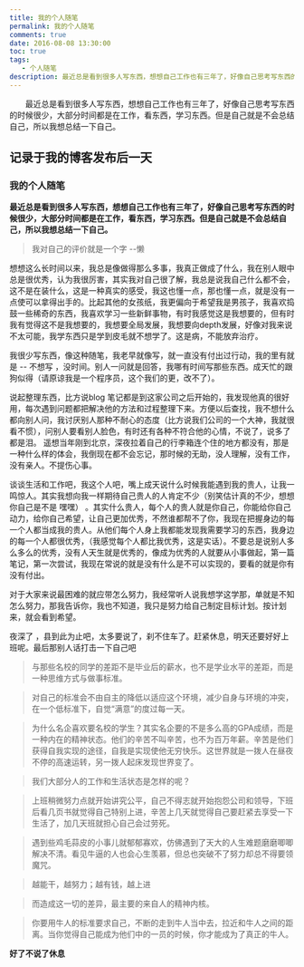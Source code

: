 ```yaml
---
title: 我的个人随笔
permalink: 我的个人随笔
comments: true
date: 2016-08-08 13:30:00
toc: true
tags:
   - 个人随笔
description: 最近总是看到很多人写东西，想想自己工作也有三年了，好像自己思考写东西的时候很少，大部分时间都是在工作，看东西，学习东西。但是自己就是不会总结自己，所以我想总结一下自己。
---
```


&emsp;&emsp;最近总是看到很多人写东西，想想自己工作也有三年了，好像自己思考写东西的时候很少，大部分时间都是在工作，看东西，学习东西。但是自己就是不会总结自己，所以我想总结一下自己。
<!-- more -->

## 记录于我的博客发布后一天
### 我的个人随笔
**最近总是看到很多人写东西，想想自己工作也有三年了，好像自己思考写东西的时候很少，大部分时间都是在工作，看东西，学习东西。但是自己就是不会总结自己，所以我想总结一下自己。**
>  我对自己的评价就是一个字 --懒

 想想这么长时间以来，我总是像做得那么多事，我真正做成了什么，我在别人眼中总是很优秀，认为我很厉害，其实我对自己很了解，我总是说我自己什么都不会，这不是在装什么，这是一种真实的感受，我这也懂一点，那也懂一点，就是没有一点使可以拿得出手的。比起其他的女孩纸，我更偏向于希望我是男孩子，我喜欢捣鼓一些稀奇的东西，我喜欢学习一些新鲜事物，有时我感觉这是我想要的，但有时我有觉得这不是我想要的，我想要全局发展，我想要向depth发展，好像对我来说不太可能，我学东西只是学到皮毛就不想学了。这是病，不能放弃治疗。

我很少写东西，像这种随笔，我老早就像写，就一直没有付出过行动，我的里有就是 -- 不想写 ，没时间。别人一问就是回答，我哪有时间写那些东西。成天忙的跟狗似得（请原谅我是一个程序员，这个我们的更，改不了）。 

 说起整理东西，比方说blog 笔记都是到这家公司之后开始的，我发现他真的很好用，每次遇到问题都把解决他的方法和过程整理下来。方便以后查找，我不想什么都向别人问，我讨厌别人那种不耐心的态度（比方说我们公司的一个大神，我就很看不惯），问别人要看别人脸色，有时还有各种不符合他的心情，不说了，说多了都是泪。
 遥想当年刚到北京，深夜拉着自己的行李箱连个住的地方都没有，那是一种什么样的体会，我倒现在都不会忘记，那时候的无助，没人理解，没有工作，没有亲人。不提伤心事。

谈谈生活和工作吧，我这个人吧，嘴上成天说什么时候我能遇到我的贵人，让我一鸣惊人。其实我想向我一样期待自己贵人的人肯定不少（别笑估计真的不少，想想你自己是不是 嘿嘿） 。其实什么贵人，每个人的贵人就是你自己，你能给你自己动力，给你自己希望，让自己更加优秀，不然谁都帮不了你，我现在把握身边的每一个人都当成我的贵人。从他们每个人身上我都能发现我需要学习的东西，我身边的每一个人都很优秀，（我感觉每个人都比我优秀，这是实话）。不要总是说别人多么多么的优秀，没有人天生就是优秀的，像成为优秀的人就要从小事做起，第一篇笔记，第一次尝试，我现在常说的就是没有什么是不可以实现的，要看的就是你有没有付出。


对于大家来说最困难的就应带怎么努力，我经常听人说我想学这学那，单就是不知怎么努力，那我告诉你，我也不知道，我只是努力给自己制定目标计划。按计划来，就会看到希望。

夜深了 ，县到此为止吧，太多要说了，刹不住车了。赶紧休息，明天还要好好上班呢。最后那别人话打击一下自己吧

> 与那些名校的同学的差距不是毕业后的薪水，也不是学业水平的差距，而是一种思维方式与做事标准。
 
> 对自己的标准会不由自主的降低以适应这个环境，减少自身与环境的冲突，在一个低标准下，自觉“满意”的度过每一天。
 
> 为什么名企喜欢要名校的学生？其实名企要的不是多么高的GPA成绩，而是一种内在的精神状态。他们的辛苦不叫辛苦，也不为百万年薪。辛苦是他们获得自我实现的途径，自我是实现使他无穷快乐。这世界就是一拨人在昼夜不停的高速运转，另一拨人起床发现世界变了。

> 我们大部分人的工作和生活状态是怎样的呢？

> 上班稍微努力点就开始讲究公平，自己不得志就开始抱怨公司和领导，下班后看几页书就觉得自己特别上进，辛苦上几天就觉得自己要赶紧去享受一下生活了，加几天班就担心自己会过劳死。

> 遇到些鸡毛蒜皮的小事儿就郁郁寡欢，仿佛遇到了天大的人生难题磨磨唧唧解决不清。看见牛逼的人也会心生羡慕，但总也突破不了努力却总不得要领魔咒。

> 越能干，越努力；越有钱，越上进

 >而造成这一切的差异，最主要的来自人的精神内核。

> 你要用牛人的标准要求自己，不断的走到牛人当中去，拉近和牛人之间的距离。当你觉得自己能成为他们中的一员的时候，你才能成为了真正的牛人。


**好了不说了休息**

